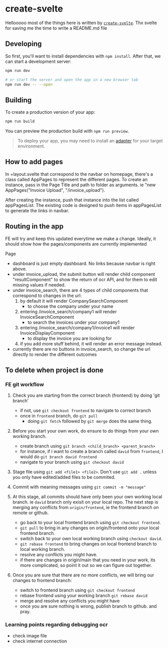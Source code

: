# create-svelte

Hellooooo most of the things here is written by [`create-svelte`](https://github.com/sveltejs/kit/tree/master/packages/create-svelte). Thx svelte for saving me the time to write a README.md file

## Developing

So first, you'll want to install dependencies with `npm install`. After that, we can start a development server:

```bash
npm run dev

# or start the server and open the app in a new browser tab
npm run dev -- --open
```

## Building

To create a production version of your app:

```bash
npm run build
```

You can preview the production build with `npm run preview`.

> To deploy your app, you may need to install an [adapter](https://kit.svelte.dev/docs/adapters) for your target environment.

## How to add pages

In +layout.svelte that correspond to the navbar on homepage, there's a class called AppPages to represent the different pages. To create an instance, pass in the Page Title and path to folder as arguments. ie "new AppPages("Invoice Upload", "/invoice_upload").

After creating the instance, push that instance into the list called appPagesList. The existing code is designed to push items in appPagesList to generate the links in navbar.

## Routing in the app

FE will try and keep this updated everytime we make a change. Ideally, it should show how the pages/components are currently implemented

Page
* dashboard is just empty dashboard. No links because navbar is right above.
* under invoice_upload, the submit button will render child component "resultComponent" to show the return of ocr API, and for them to edit missing values if needed.
* under invoice_search, there are 4 types of child components that correspond to changes in the url:
    1. by default it will render CompanySearchComponent
        * to choose the company under your name
    2. entering /invoice_search/company1 will render InvoiceSearchComponent
        * to search the invoices under your company1
    3. entering /invoice_search/company1/invoice1 will render InvoiceDisplayComponent
        * to display the invoice you are looking for
    4. if you add more stuff behind, it will render an error message instead.
* currently there are no buttons in invoice_search, so change the url directly to render the different outcomes


## To delete when project is done
### FE git workflow
1. Check you are starting from the correct branch (frontend) by doing 'git branch'
    * if not, use ```git checkout frontend``` to navigate to correct branch
    * once in ```frontend``` branch, do ```git pull```
        * doing ```git fetch``` followed by ```git merge``` does the same thing.

2. Before you start your own work, do ensure to do things from your own working branch.
    * create branch using ```git branch <child_branch> <parent_branch>```
    * for instance, if i want to create a branch called ```david``` from ```frontend```, I would do ```git branch david frontend```
    * navigate to your branch using ```git checkout david```
3. Stage file using ```git add <file1> <file2>```. Don't use ```git add .``` unless you only have edited/added files to be commited.
4. Commit with meaning messages using ```git commit -m "message"```
5. At this stage, all commits should have only been your own working local branch. ie ```david``` branch only exisit on your local repo. The next step is merging any conflicts from ```origin/frontend```, ie the frontend branch on remote or github.
    * go back to your local frontend branch using ```git checkout frontend```.
    * ```git pull``` to bring in any changes on origin/frontend onto your local frontend branch.
    * switch back to your own local working branch using ```checkout david```.
    * ```git rebase frontend``` to bring changes on local frontend branch to local working branch. 
    * resolve any conflicts you might have.
    * if there are changes in origin/main that you need in your work, its more complicated, so point it out so we can figure out together.
6. Once you are sure that there are no more conflicts, we will bring our changes to frontend branch:
    * switch to frontend branch using ```git checkout frontend```
    * rebase frontend using your working branch ```git rebase david```
    * merge and resolve any conflicts you might have
    * once you are sure nothing is wrong, publish branch to github. and pray.

### Learning points regarding debugging ocr
* check image file
* check internet connection
